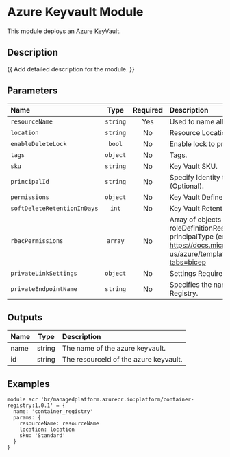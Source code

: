 # Azure Keyvault Module

This module deploys an Azure KeyVault.

## Description

{{ Add detailed description for the module. }}

## Parameters

| Name                        | Type     | Required | Description                                                                                                                                                                                                                                                         |
| :-------------------------- | :------: | :------: | :------------------------------------------------------------------------------------------------------------------------------------------------------------------------------------------------------------------------------------------------------------------ |
| `resourceName`              | `string` | Yes      | Used to name all resources                                                                                                                                                                                                                                          |
| `location`                  | `string` | No       | Resource Location.                                                                                                                                                                                                                                                  |
| `enableDeleteLock`          | `bool`   | No       | Enable lock to prevent accidental deletion                                                                                                                                                                                                                          |
| `tags`                      | `object` | No       | Tags.                                                                                                                                                                                                                                                               |
| `sku`                       | `string` | No       | Key Vault SKU.                                                                                                                                                                                                                                                      |
| `principalId`               | `string` | No       | Specify Identity to provide Network Contributor Role Access (Optional).                                                                                                                                                                                             |
| `permissions`               | `object` | No       | Key Vault Defined Access Policies.                                                                                                                                                                                                                                  |
| `softDeleteRetentionInDays` | `int`    | No       | Key Vault Retention Days.                                                                                                                                                                                                                                           |
| `rbacPermissions`           | `array`  | No       | Array of objects that describe RBAC permissions, format { roleDefinitionResourceId (string), principalId (string), principalType (enum), enabled (bool) }. Ref: https://docs.microsoft.com/en-us/azure/templates/microsoft.authorization/roleassignments?tabs=bicep |
| `privateLinkSettings`       | `object` | No       | Settings Required to Enable Private Link                                                                                                                                                                                                                            |
| `privateEndpointName`       | `string` | No       | Specifies the name of the private link to the Azure Container Registry.                                                                                                                                                                                             |

## Outputs

| Name | Type   | Description                           |
| :--- | :----: | :------------------------------------ |
| name | string | The name of the azure keyvault.       |
| id   | string | The resourceId of the azure keyvault. |

## Examples

```bicep
module acr 'br/managedplatform.azurecr.io:platform/container-registry:1.0.1' = {
  name: 'container_registry'
  params: {
    resourceName: resourceName
    location: location
    sku: 'Standard'
  }
}
```